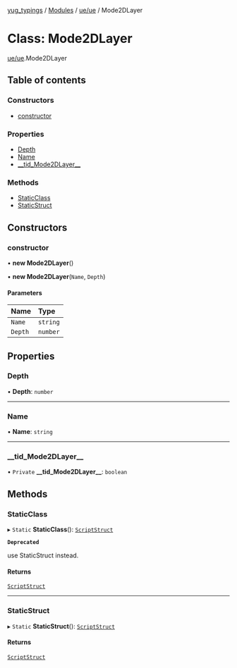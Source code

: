 [yug_typings](../README.md) / [Modules](../modules.md) / [ue/ue](../modules/ue_ue.md) / Mode2DLayer

# Class: Mode2DLayer

[ue/ue](../modules/ue_ue.md).Mode2DLayer

## Table of contents

### Constructors

- [constructor](ue_ue.Mode2DLayer.md#constructor)

### Properties

- [Depth](ue_ue.Mode2DLayer.md#depth)
- [Name](ue_ue.Mode2DLayer.md#name)
- [\_\_tid\_Mode2DLayer\_\_](ue_ue.Mode2DLayer.md#__tid_mode2dlayer__)

### Methods

- [StaticClass](ue_ue.Mode2DLayer.md#staticclass)
- [StaticStruct](ue_ue.Mode2DLayer.md#staticstruct)

## Constructors

### constructor

• **new Mode2DLayer**()

• **new Mode2DLayer**(`Name`, `Depth`)

#### Parameters

| Name | Type |
| :------ | :------ |
| `Name` | `string` |
| `Depth` | `number` |

## Properties

### Depth

• **Depth**: `number`

___

### Name

• **Name**: `string`

___

### \_\_tid\_Mode2DLayer\_\_

• `Private` **\_\_tid\_Mode2DLayer\_\_**: `boolean`

## Methods

### StaticClass

▸ `Static` **StaticClass**(): [`ScriptStruct`](ue_ue.ScriptStruct.md)

**`Deprecated`**

use StaticStruct instead.

#### Returns

[`ScriptStruct`](ue_ue.ScriptStruct.md)

___

### StaticStruct

▸ `Static` **StaticStruct**(): [`ScriptStruct`](ue_ue.ScriptStruct.md)

#### Returns

[`ScriptStruct`](ue_ue.ScriptStruct.md)
